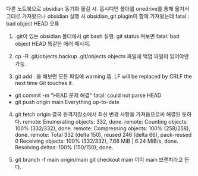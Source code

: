 다른 노트북으로 obsidian 동기화 옮길 시.
옵시디언 폴더를 onedrive를 통해 옮겨서 그대로 가져왔으나
obsidian 실행 시 obsidian_git plugin이 함께 가져왔는데 fatal : bad object HEAD 오류


1. .git이 있는 obsidian 폴더에서 git bash 실행.
	git status 쳐보면 fatal: bad object HEAD 똑같은 에러 메시지.

2. cp -R .git/objects.backup .git/objects 
	objects 파일에 백업 파일이 있어야만 가능.

3. git add . 을 해보면 모든 파일에 warning 뜸. LF will be replaced by CRLF the next time Git touches it.
- git commit -m "HEAD 문제 해결"
	fatal: could not parse HEAD
- git push origin main
	Everything up-to-date

4. git fetch origin 결국 원격저장소에서 최신 변경 사항을 가져옴으로써 해결된 듯하다.
	remote: Enumerating objects: 332, done.
	remote: Counting objects: 100% (332/332), done.
	remote: Compressing objects: 100% (258/258), done.
	remote: Total 332 (delta 150), reused 246 (delta 66), pack-reused 0
	Receiving objects: 100% (332/332), 7.68 MiB | 6.24 MiB/s, done.
	Resolving deltas: 100% (150/150), done.

5. git branch -f main origin/main
	git checkout main 
	이미 main 브랜치라고 뜬다.
